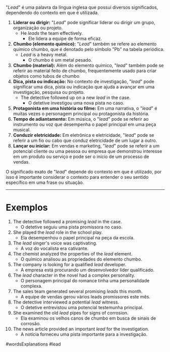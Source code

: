 "*Lead*" é uma palavra da língua inglesa que possui diversos significados, dependendo do contexto em que é utilizada.

1. **Liderar ou dirigir:** "*Lead*" pode significar liderar ou dirigir um grupo, organização ou projeto.
	- He *leads* the team effectively.
		- Ele lidera a equipe de forma eficaz.
2. **Chumbo (elemento químico):** "*Lead*" também se refere ao elemento químico chumbo, que é denotado pelo símbolo "Pb" na tabela periódica.
	- *Lead* is a heavy metal.
		- O chumbo é um metal pesado.
3. **Chumbo (material):** Além do elemento químico, "*lead*" também pode se referir ao material feito de chumbo, frequentemente usado para criar objetos como tubos de chumbo
4. **Dica, pista ou indicação:** No contexto de investigação, "*lead*" pode significar uma dica, pista ou indicação que ajuda a avançar em uma investigação, pesquisa ou projeto.
	- The detective followed up on a new *lead* in the case.
		- O detetive investigou uma nova pista no caso.
5. **Protagonista em uma história ou filme:** Em uma narrativa, o "*lead*" é muitas vezes o personagem principal ou protagonista da história.
6. **Tempo de adiantamento:** Em música, o "*lead*" pode se referir ao instrumento ou voz que desempenha o papel principal em uma peça musical.
7. **Conduzir eletricidade:** Em eletrônica e eletricidade, "*lead*" pode se referir a um fio ou cabo que conduz eletricidade de um lugar a outro.
8. **Lançar ou iniciar:** Em vendas e marketing, "*lead*" pode se referir a um potencial cliente ou uma pessoa ou empresa que demonstrou interesse em um produto ou serviço e pode ser o início de um processo de vendas.

O significado exato de "*lead*" depende do contexto em que é utilizado, por isso é importante considerar o contexto para entender o seu sentido específico em uma frase ou situação.

--- 

# Exemplos

1. The detective followed a promising _lead_ in the case.
	- O detetive seguiu uma pista promissora no caso.
2. She played the _lead_ role in the school play.
	- Ela desempenhou o papel principal na peça da escola.
3. The _lead_ singer's voice was captivating.
	- A voz do vocalista era cativante.
4. The chemist analyzed the properties of the _lead_ element.
	- O químico analisou as propriedades do elemento chumbo.
5. The company is looking for a qualified _lead_ developer.
	- A empresa está procurando um desenvolvedor líder qualificado.
6. The _lead_ character in the novel had a complex personality.
	- O personagem principal do romance tinha uma personalidade complexa.
7. The sales team generated several promising _leads_ this month.
	- A equipe de vendas gerou vários leads promissores este mês.
8. The detective interviewed a potential _lead_ witness.
	- O detetive entrevistou uma potencial testemunha principal.
9. She examined the old _lead_ pipes for signs of corrosion.
	- Ela examinou os velhos canos de chumbo em busca de sinais de corrosão.
10. The news article provided an important _lead_ for the investigation.
	- A notícia forneceu uma pista importante para a investigação.

#wordsExplanations 
#lead